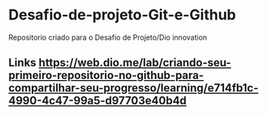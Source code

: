 # Desafio-de-projeto-Git-e-Github
Repositorio criado para o Desafio de Projeto/Dio innovation
## Links https://web.dio.me/lab/criando-seu-primeiro-repositorio-no-github-para-compartilhar-seu-progresso/learning/e714fb1c-4990-4c47-99a5-d97703e40b4d
